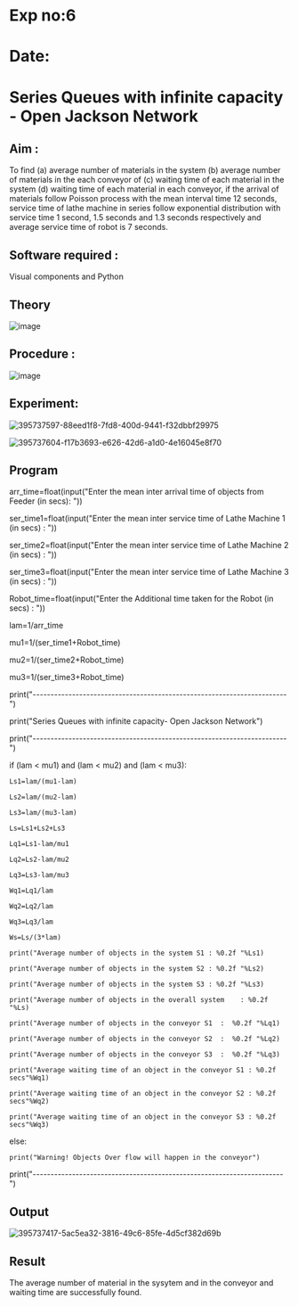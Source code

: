 # Exp no:6
# Date:
# Series Queues with infinite capacity - Open Jackson Network

## Aim :
To find (a) average number of materials in the system (b) average number of materials in the each conveyor of (c) waiting time of each material in the system (d) waiting time of each material in each conveyor, if the arrival  of materials follow Poisson process with the mean interval time 12 seconds, service time of  lathe machine in series follow exponential distribution  with service time  1 second, 1.5 seconds and 1.3 seconds respectively and average service time of robot is 7 seconds.

## Software required :
Visual components and Python

## Theory

![image](https://user-images.githubusercontent.com/103921593/203239736-7b81f599-71a8-4ae7-b63e-5d98acd9ea54.png)


## Procedure :

![image](https://user-images.githubusercontent.com/103921593/203239789-bc870dce-6727-487b-a0e2-4fc3f5114889.png)


## Experiment:
![395737597-88eed1f8-7fd8-400d-9441-f32dbbf29975](https://github.com/user-attachments/assets/b975bc2d-def1-4ca6-b034-f20c59f9574a)

![395737604-f17b3693-e626-42d6-a1d0-4e16045e8f70](https://github.com/user-attachments/assets/591136b4-141d-4760-a58d-b8a661c6dfed)

## Program

arr_time=float(input("Enter the mean inter arrival time of objects from Feeder (in secs): "))

ser_time1=float(input("Enter the mean inter service time of Lathe Machine 1 (in secs) : "))

ser_time2=float(input("Enter the mean inter service time of Lathe Machine 2 (in secs) : "))

ser_time3=float(input("Enter the mean inter service time of Lathe Machine 3 (in secs) : "))

Robot_time=float(input("Enter the Additional time taken for the Robot (in secs) : "))

lam=1/arr_time

mu1=1/(ser_time1+Robot_time)

mu2=1/(ser_time2+Robot_time)

mu3=1/(ser_time3+Robot_time)

print("-----------------------------------------------------------------------")

print("Series Queues with infinite capacity- Open Jackson Network")

print("-----------------------------------------------------------------------")

if (lam < mu1) and (lam < mu2) and (lam < mu3):
         
    Ls1=lam/(mu1-lam)

    Ls2=lam/(mu2-lam)

    Ls3=lam/(mu3-lam)
    
    Ls=Ls1+Ls2+Ls3
    
    Lq1=Ls1-lam/mu1
    
    Lq2=Ls2-lam/mu2

    Lq3=Ls3-lam/mu3

    Wq1=Lq1/lam

    Wq2=Lq2/lam

    Wq3=Lq3/lam

    Ws=Ls/(3*lam)

    print("Average number of objects in the system S1 : %0.2f "%Ls1)

    print("Average number of objects in the system S2 : %0.2f "%Ls2)

    print("Average number of objects in the system S3 : %0.2f "%Ls3)

    print("Average number of objects in the overall system    : %0.2f "%Ls)

    print("Average number of objects in the conveyor S1  :  %0.2f "%Lq1)

    print("Average number of objects in the conveyor S2  :  %0.2f "%Lq2)

    print("Average number of objects in the conveyor S3  :  %0.2f "%Lq3)

    print("Average waiting time of an object in the conveyor S1 : %0.2f secs"%Wq1)

    print("Average waiting time of an object in the conveyor S2 : %0.2f secs"%Wq2)

    print("Average waiting time of an object in the conveyor S3 : %0.2f secs"%Wq3)

else:

    print("Warning! Objects Over flow will happen in the conveyor")

print("----------------------------------------------------------------------")

## Output
![395737417-5ac5ea32-3816-49c6-85fe-4d5cf382d69b](https://github.com/user-attachments/assets/8933b38b-0193-4829-979c-98223d164969)

## Result
The average number of material in the sysytem and in the conveyor and waiting time are successfully found.
